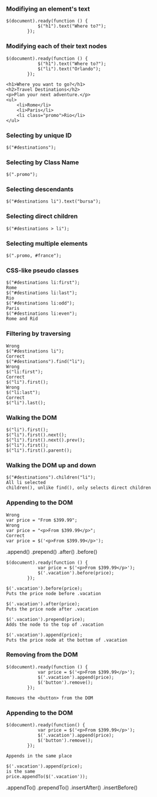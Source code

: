 ### Modifiying an element's text

    $(document).ready(function () {
                $("h1").text("Where to?");
            });

### Modifying each of their text nodes

    $(document).ready(function () {
                $("h1").text("Where to?");
                $("li").text("Orlando");
            }); 

    <h1>Where you want to go?</h1>
    <h2>Travel Destinations</h2>
    <p>Plan your next adventure.</p>
    <ul>
        <li>Rome</li>
        <li>Paris</li>
        <li class="promo">Rio</li>
    </ul>

### Selecting by unique ID

    $("#destinations");

### Selecting by Class Name

    $(".promo");
    
### Selecting descendants

    $("#destinations li").text("bursa");
    
### Selecting direct children

    $("#destinations > li");

### Selecting multiple elements

    $(".promo, #france");

### CSS-like pseudo classes

    $("#destinations li:first");
    Rome
    $("#destinations li:last");
    Rio
    $("#destinations li:odd");
    Paris
    $("#destinations li:even");
    Rome and Rid
    
### Filtering by traversing

    Wrong
    $("#destinations li");
    Correct
    $("#destinations").find("li");
    Wrong
    $("li:first");
    Correct
    $("li").first();
    Wrong
    $("li:last");
    Correct
    $("li").last();
    
 ### Walking the DOM   
    
    $("li").first();
    $("li").first().next();
    $("li").first().next().prev();
    $("li").first();
    $("li").first().parent();

### Walking the DOM up and down

    $("#destinations").children("li");
    All li selected
    children(), unlike find(), only selects direct children
    
### Appending to the DOM
    
    Wrong
    var price = "From $399.99";
    Wrong
    var price = "<p>From $399.99</p>";
    Correct
    var price = $('<p>From $399.99</p>');
    
.append(<element>)
.prepend(<element>)
.after(<element>)
.before(<element>)

    $(document).ready(function () {
                var price = $('<p>From $399.99</p>');
                $('.vacation').before(price);
            });
    
    $('.vacation').before(price);
    Puts the price node before .vacation   
         
    $('.vacation').after(price);
    Puts the price node after .vacation
    
    $('.vacation').prepend(price);
    Adds the node to the top of .vacation
    
    $('.vacation').append(price);
    Puts the price node at the bottom of .vacation

### Removing from the DOM

    $(document).ready(function () {
                var price = $('<p>From $399.99</p>');
                $('.vacation').append(price);
                $('button').remove();
            });
            
    Removes the <button> from the DOM
    
### Appending to the DOM

    $(document).ready(function() {
                var price = $('<p>From $399.99</p>');
                $('.vacation').append(price);
                $('button').remove();
            });
    
    Appends in the same place
    
    $('.vacation').append(price);
    is the same
    price.appendTo($('.vacation'));

.appendTo(<element>)
.prependTo(<element>)
.insertAfter(<element>)
.insertBefore(<element>)















